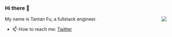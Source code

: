### Hi there 👋

<img align="right" src="https://github-readme-stats.vercel.app/api?username=futantan&show_icons=true&icon_color=0366d6&text_color=24292e&bg_color=ffffff&hide_title=true" />


My name is Tantan Fu, a fullstack engineer.

- 📫 How to reach me: [Twitter](https://twitter.com/EclipsePrayer)
